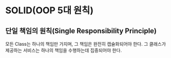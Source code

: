 # SOLID(OOP 5대 원칙)

## 단일 책임의 원칙(Single Responsibility Principle)

모든 Class는 하나의 책임만 가지며, 그 책임은 완전히 캡슐화되어야 한다. 그 클래스가 제공하는 서비스는 하나의 책임을 수행하는데 집중되어야 한다.
